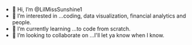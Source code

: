 - 👋 Hi, I’m @LilMissSunshine1
- 👀 I’m interested in ...coding, data visualization, financial analytics and people.
- 🌱 I’m currently learning ...to code from scratch.
- 💞️ I’m looking to collaborate on ...I'll let ya know when I know.

<!---
LilMissSunshine1/LilMissSunshine1 is a ✨ special ✨ repository because its `README.md` (this file) appears on your GitHub profile.
You can click the Preview link to take a look at your changes.
--->
